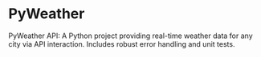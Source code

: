# PyWeather
PyWeather API: A Python project providing real-time weather data for any city via API interaction. Includes robust error handling and unit tests.
